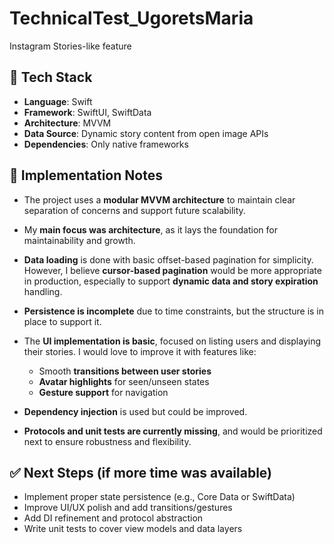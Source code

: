# TechnicalTest_UgoretsMaria
Instagram Stories-like feature

## 🧱 Tech Stack

* **Language**: Swift
* **Framework**: SwiftUI, SwiftData
* **Architecture**: MVVM
* **Data Source**: Dynamic story content from open image APIs
* **Dependencies**: Only native frameworks

## 🎯 Implementation Notes

* The project uses a **modular MVVM architecture** to maintain clear separation of concerns and support future scalability.
* My **main focus was architecture**, as it lays the foundation for maintainability and growth.
* **Data loading** is done with basic offset-based pagination for simplicity. However, I believe **cursor-based pagination** would be more appropriate in production, especially to support **dynamic data and story expiration** handling.
* **Persistence is incomplete** due to time constraints, but the structure is in place to support it.
* The **UI implementation is basic**, focused on listing users and displaying their stories. I would love to improve it with features like:

  * Smooth **transitions between user stories**
  * **Avatar highlights** for seen/unseen states
  * **Gesture support** for navigation
* **Dependency injection** is used but could be improved.
* **Protocols and unit tests are currently missing**, and would be prioritized next to ensure robustness and flexibility.

## ✅ Next Steps (if more time was available)

* Implement proper state persistence (e.g., Core Data or SwiftData)
* Improve UI/UX polish and add transitions/gestures
* Add DI refinement and protocol abstraction
* Write unit tests to cover view models and data layers
